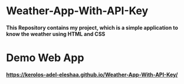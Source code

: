 # Weather-App-With-API-Key
#### This Repository contains my project, which is a simple application to know the weather using HTML and CSS
# Demo Web App
#### https://kerolos-adel-eleshaa.github.io/Weather-App-With-API-Key/
